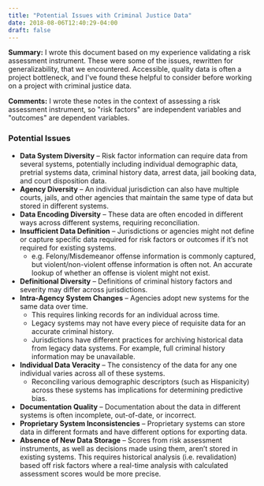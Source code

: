 ```yaml
---
title: "Potential Issues with Criminal Justice Data"
date: 2018-08-06T12:40:29-04:00
draft: false
---
```


**Summary:** I wrote this document based on my experience validating a risk assessment instrument. These were some of the issues, rewritten for generalizability, that we encountered. Accessible, quality data is often a project bottleneck, and I've found these helpful to consider before working on a project with criminal justice data.

**Comments:** I wrote these notes in the context of assessing a risk assessment instrument, so "risk factors" are independent variables and "outcomes" are dependent variables.

### Potential Issues

- **Data System Diversity** – Risk factor information can require data from several systems, potentially including individual demographic data, pretrial systems data, criminal history data, arrest data, jail booking data, and court disposition data. 
- **Agency Diversity** – An individual jurisdiction can also have multiple courts, jails, and other agencies that maintain the same type of data but stored in different systems.
- **Data Encoding Diversity** – These data are often encoded in different ways across different systems, requiring reconciliation.
- **Insufficient Data Definition** – Jurisdictions or agencies might not define or capture specific data required for risk factors or outcomes if it’s not required for existing systems.
  - e.g. Felony/Misdemeanor offense information is commonly captured, but violent/non-violent offense information is often not. An accurate lookup of whether an offense is violent might not exist.
- **Definitional Diversity** – Definitions of criminal history factors and severity may differ across jurisdictions.
- **Intra-Agency System Changes** – Agencies adopt new systems for the same data over time.
  - This requires linking records for an individual across time.
  - Legacy systems may not have every piece of requisite data for an accurate criminal history.
  - Jurisdictions have different practices for archiving historical data from legacy data systems. For example, full criminal history information may be unavailable.
- **Individual Data Veracity** – The consistency of the data for any one individual varies across all of these systems.
  - Reconciling various demographic descriptors (such as Hispanicity) across these systems has implications for determining predictive bias.
- **Documentation Quality** – Documentation about the data in different systems is often incomplete, out-of-date, or incorrect.
- **Proprietary System Inconsistencies** – Proprietary systems can store data in different formats and have different options for exporting data.
- **Absence of New Data Storage** – Scores from risk assessment instruments, as well as decisions made using them, aren’t stored in existing systems. This requires historical analysis (i.e. revalidation) based off risk factors where a real-time analysis with calculated assessment scores would be more precise. 